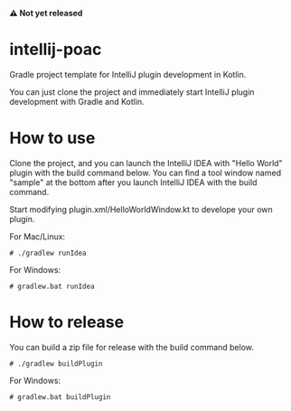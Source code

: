 **:warning: Not yet released**

# intellij-poac
Gradle project template for IntelliJ plugin development in Kotlin.

You can just clone the project and immediately start IntelliJ plugin development with Gradle and Kotlin.

# How to use 

Clone the project, and you can launch the IntelliJ IDEA with "Hello World" plugin with the build command below. You can find a tool window named "sample" at the bottom after you launch IntelliJ IDEA with the build command. 

Start modifying plugin.xml/HelloWorldWindow.kt to develope your own plugin.

For Mac/Linux:

```
# ./gradlew runIdea
```

For Windows:

```
# gradlew.bat runIdea
```

# How to release
You can build a zip file for release with the build command below.

```
# ./gradlew buildPlugin
```

For Windows:

```
# gradlew.bat buildPlugin
```

